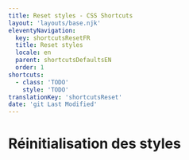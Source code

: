 ```yaml
---
title: Reset styles - CSS Shortcuts
layout: 'layouts/base.njk'
eleventyNavigation:
  key: shortcutsResetFR
  title: Reset styles
  locale: en
  parent: shortcutsDefaultsEN
  order: 1
shortcuts:
  - class: 'TODO'
    style: 'TODO'
translationKey: 'shortcutsReset'
date: 'git Last Modified'
---
```


# Réinitialisation des styles
